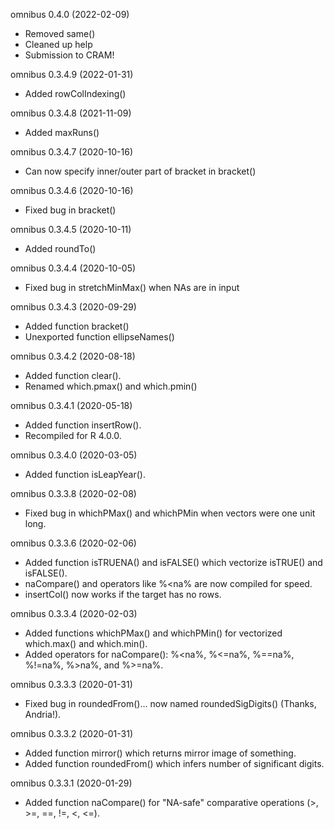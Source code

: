 omnibus 0.4.0 (2022-02-09)
* Removed same()
* Cleaned up help
* Submission to CRAM!

omnibus 0.3.4.9 (2022-01-31)
* Added rowColIndexing()

omnibus 0.3.4.8 (2021-11-09)
* Added maxRuns()

omnibus 0.3.4.7 (2020-10-16)
* Can now specify inner/outer part of bracket in bracket()

omnibus 0.3.4.6 (2020-10-16)
* Fixed bug in bracket()

omnibus 0.3.4.5 (2020-10-11)
* Added roundTo()

omnibus 0.3.4.4 (2020-10-05)
* Fixed bug in stretchMinMax() when NAs are in input

omnibus 0.3.4.3 (2020-09-29)
* Added function bracket()
* Unexported function ellipseNames()

omnibus 0.3.4.2 (2020-08-18)
* Added function clear().
* Renamed which.pmax() and which.pmin()

omnibus 0.3.4.1 (2020-05-18)

* Added function insertRow().
* Recompiled for R 4.0.0.

omnibus 0.3.4.0 (2020-03-05)
* Added function isLeapYear().

omnibus 0.3.3.8 (2020-02-08)

* Fixed bug in whichPMax() and whichPMin when vectors were one unit long.

omnibus 0.3.3.6 (2020-02-06)
* Added function isTRUENA() and isFALSE() which vectorize isTRUE() and isFALSE().
* naCompare() and operators like %<na% are now compiled for speed.
* insertCol() now works if the target has no rows.

omnibus 0.3.3.4 (2020-02-03)
* Added functions whichPMax() and whichPMin() for vectorized which.max() and which.min().
* Added operators for naCompare(): %<na%, %<=na%, %==na%, %!=na%, %>na%, and %>=na%.

omnibus 0.3.3.3 (2020-01-31)
* Fixed bug in roundedFrom()... now named roundedSigDigits() (Thanks, Andria!).

omnibus 0.3.3.2 (2020-01-31)
* Added function mirror() which returns mirror image of something.
* Added function roundedFrom() which infers number of significant digits.

omnibus 0.3.3.1 (2020-01-29)
* Added function naCompare() for "NA-safe" comparative operations (>, >=, ==, !=, <, <=).
